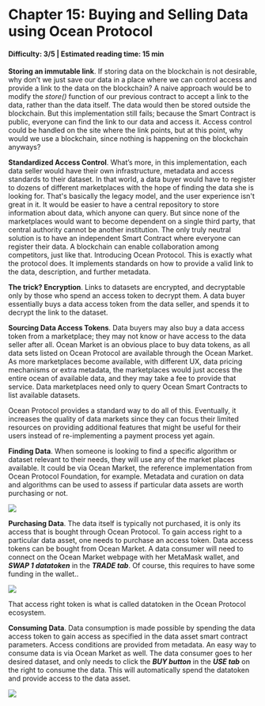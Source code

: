 # Chapter 15: Buying and Selling Data using Ocean Protocol
#### Difficulty: **3/5** \| Estimated reading time: **15 min**

<dialog character="jellyfish">Look how these marine creatures interact. Some stay still, some move around. They wander, they transact.</dialog>

**Storing an immutable link**. If storing data on the blockchain is not desirable, why don’t we just save our data in a place where we can control access and provide a link to the data on the blockchain?
A naive approach would be to modify the *store()* function of our previous contract to accept a link to the data, rather than the data itself.  The data would then be stored outside the blockchain. But this implementation still fails; because the Smart Contract is public, everyone can find the link to our data and access it. Access control could be handled on the site where the link points, but at this point, why would we use a blockchain, since nothing is happening on the blockchain anyways?

**Standardized Access Control**. What’s more, in this implementation, each data seller would have their own infrastructure, metadata and access standards to their dataset. In that world, a data buyer would have to register to dozens of different marketplaces with the hope of finding the data she is looking for. That's basically the legacy model, and the user experience isn't great in it.
It would be easier to have a central repository to store information about data, which anyone can query. But since none of the marketplaces would want to become dependent on a single third party, that central authority cannot be another institution. The only truly neutral solution is to have an independent Smart Contract where everyone can register their data. A blockchain can enable collaboration among competitors, just like that.
Introducing Ocean Protocol. This is exactly what the protocol does. It implements standards on how to provide a valid link to the data, description, and further metadata.

**The trick? Encryption**. Links to datasets are encrypted, and decryptable only by those who spend an access token to decrypt them. A data buyer essentially buys a data access token from the data seller, and spends it to decrypt the link to the dataset.

**Sourcing Data Access Tokens**. Data buyers may also buy a data access token from a marketplace; they may not know or have access to the data seller after all. Ocean Market is an obvious place to buy data tokens, as all data sets listed on Ocean Protocol are available through the Ocean Market.
As more marketplaces become available, with different UX, data pricing mechanisms or extra metadata, the marketplaces would just access the entire ocean of available data, and they may take a fee to provide that service. Data marketplaces need only to query Ocean Smart Contracts to list available datasets.

Ocean Protocol provides a standard way to do all of this. Eventually, it increases the quality of data markets since they can focus their limited resources on providing additional features that might be useful for their users instead of re-implementing a payment process yet again.

**Finding Data**. When someone is looking to find a specific algorithm or dataset relevant to their needs, they will use any of the market places available. It could be via Ocean Market, the reference implementation from Ocean Protocol Foundation, for example. Metadata and curation on data and algorithms can be used to assess if particular data assets are worth purchasing or not.

<img src="/images/chapter15_1.png" />

**Purchasing Data**. The data itself is typically not purchased, it is only its access that is bought through Ocean Protocol. To gain access right to a particular data asset, one needs to purchase an access token. Data access tokens can be bought from Ocean Market. A data consumer will need to connect on the Ocean Market webpage with her MetaMask wallet, and ***SWAP 1 datatoken*** in the ***TRADE tab***. Of course, this requires to have some funding in the wallet..

<img src="/images/chapter15_2.png" />

That access right token is what is called datatoken in the Ocean Protocol ecosystem.

**Consuming Data**. Data consumption is made possible by spending the data access token to gain access as specified in the data asset smart contract parameters. Access conditions are provided from metadata.
An easy way to consume data is via Ocean Market as well. The data consumer goes to her desired dataset, and only needs to click the ***BUY button*** in the ***USE tab*** on the right to consume the data. This will automatically spend the datatoken and provide access to the data asset.

<img src="/images/chapter15_3.png" />
